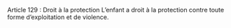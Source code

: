 Article 129 : Droit à la protection
L’enfant a droit à la protection contre toute forme d’exploitation et de violence.
